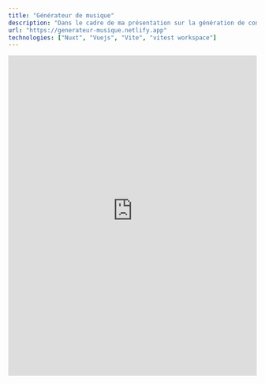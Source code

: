 ```yaml
---
title: "Générateur de musique"
description: "Dans le cadre de ma présentation sur la génération de contenu procédurale dans la musique, j'ai créé deux sites webs démonstrateurs."
url: "https://generateur-musique.netlify.app"
technologies: ["Nuxt", "Vuejs", "Vite", "vitest workspace"]
---
```


<iframe src="https://generateur-musique.netlify.app"  allow="autoplay *; encrypted-media *; fullscreen *; clipboard-write" frameborder="0" height="650" width="100%" sandbox="allow-forms allow-popups allow-same-origin allow-scripts allow-storage-access-by-user-activation allow-top-navigation-by-user-activation" title="Générateur de musique procédurale"></iframe>
